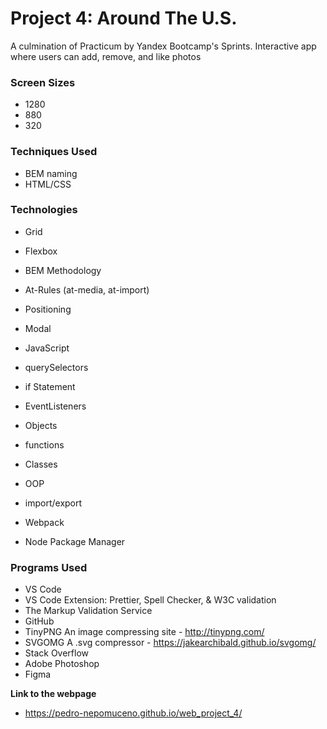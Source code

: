 # Project 4: Around The U.S.

A culmination of Practicum by Yandex Bootcamp's Sprints.
Interactive app where users can add, remove, and like photos


### Screen Sizes
- 1280
- 880
- 320

### Techniques Used
- BEM naming
- HTML/CSS

### Technologies
- Grid
- Flexbox
- BEM Methodology
- At-Rules (at-media, at-import)
- Positioning
- Modal
- JavaScript

- querySelectors

- if Statement

- EventListeners

- Objects

- functions

- Classes

- OOP

- import/export

- Webpack

- Node Package Manager

### Programs Used
- VS Code
- VS Code Extension: Prettier, Spell Checker, & W3C validation
- The Markup Validation Service
- GitHub
- TinyPNG An image compressing site - http://tinypng.com/
- SVGOMG A .svg compressor - https://jakearchibald.github.io/svgomg/
- Stack Overflow
- Adobe Photoshop
- Figma

**Link to the webpage**

- https://pedro-nepomuceno.github.io/web_project_4/
